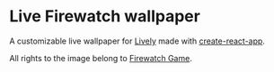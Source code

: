 # Live Firewatch wallpaper
A customizable live wallpaper for [Lively](https://github.com/rocksdanister/lively) made with [create-react-app](https://reactjs.org/docs/create-a-new-react-app.html).

All rights to the image belong to 
[Firewatch Game](https://www.firewatchgame.com/).